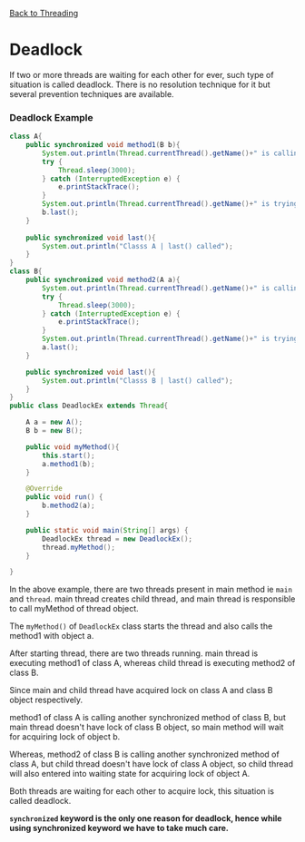 [Back to Threading](../README.md)

# Deadlock

If two or more threads are waiting for each other for ever, such type of situation is called deadlock. There is no resolution technique for it but several prevention techniques are available.

### Deadlock Example

```java
class A{
    public synchronized void method1(B b){
        System.out.println(Thread.currentThread().getName()+" is calling method1 ");
        try {
            Thread.sleep(3000);
        } catch (InterruptedException e) {
            e.printStackTrace();
        }
        System.out.println(Thread.currentThread().getName()+" is trying to call last() of class A");
        b.last();
    }
	
    public synchronized void last(){
        System.out.println("Classs A | last() called");
    }
}
class B{
    public synchronized void method2(A a){
        System.out.println(Thread.currentThread().getName()+" is calling method2 ");
        try {
            Thread.sleep(3000);
        } catch (InterruptedException e) {
            e.printStackTrace();
        }
        System.out.println(Thread.currentThread().getName()+" is trying to call last() of class B");
        a.last();
    }

    public synchronized void last(){
        System.out.println("Classs B | last() called");
    }
}
public class DeadlockEx extends Thread{

    A a = new A();
    B b = new B();

    public void myMethod(){
        this.start();
        a.method1(b);
    }

    @Override
    public void run() {
        b.method2(a);
    }

    public static void main(String[] args) {
        DeadlockEx thread = new DeadlockEx();
        thread.myMethod();
    }

}
```

In the above example, there are two threads present in main method ie `main` and `thread`. main thread creates child thread, and main thread is responsible to call myMethod of thread object.

The `myMethod()` of `DeadlockEx` class starts the thread and also calls the method1 with object a.

After starting thread, there are two threads running. main thread is executing method1 of class A, whereas child thread is executing method2 of class B.

Since main and child thread have acquired lock on class A and class B object respectively. 

method1 of class A is calling another synchronized method of class B, but main thread doesn't have lock of class B object, so main method will wait for acquiring lock of object b.

Whereas, method2 of class B is calling another synchronized method of class A, but child thread doesn't have lock of class A object, so child thread will also entered into waiting state for acquiring lock of object A.

Both threads are waiting for each other to acquire lock, this situation is called deadlock.

**`synchronized` keyword is the only one reason for deadlock, hence while using synchronized keyword we have to take much care.**
